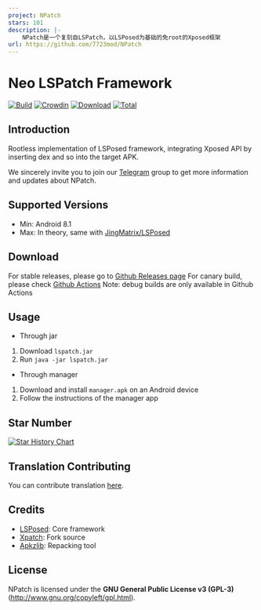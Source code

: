 ```yaml
---
project: NPatch
stars: 101
description: |-
    NPatch是一个复刻自LSPatch，以LSPosed为基础的免root的Xposed框架
url: https://github.com/7723mod/NPatch
---
```


# Neo LSPatch Framework

[![Build](https://img.shields.io/github/actions/workflow/status/7723mod/NPatch/main.yml?branch=master&logo=github&label=Build&event=push)](https://github.com/7723mod/NPatch/actions/workflows/main.yml?query=event%3Apush+is%3Acompleted+branch%3Amaster) [![Crowdin](https://img.shields.io/badge/Localization-Crowdin-blueviolet?logo=Crowdin)](https://crowdin.com/project/lspatch_jingmatrix) [![Download](https://img.shields.io/github/v/release/7723mod/NPatch?color=orange&logoColor=orange&label=Download&logo=DocuSign)](https://github.com/7723mod/NPatch/releases/latest) [![Total](https://shields.io/github/downloads/7723mod/NPatch/total?logo=Bookmeter&label=Counts&logoColor=yellow&color=yellow)](https://github.com/7723mod/NPatch/releases)

## Introduction 

Rootless implementation of LSPosed framework, integrating Xposed API by inserting dex and so into the target APK.

We sincerely invite you to join our [Telegram](t.me/NPatch) group to get more information and updates about NPatch.

## Supported Versions

- Min: Android 8.1
- Max: In theory, same with [JingMatrix/LSPosed](https://github.com/JingMatrix/LSPosed#supported-versions)

## Download

For stable releases, please go to [Github Releases page](https://github.com/7723mod/NPatch/releases)
For canary build, please check [Github Actions](https://github.com/7723mod/NPatch/actions)
Note: debug builds are only available in Github Actions

## Usage

+ Through jar
1. Download `lspatch.jar`
1. Run `java -jar lspatch.jar`

+ Through manager
1. Download and install `manager.apk` on an Android device
1. Follow the instructions of the manager app


## Star Number

[![Star History Chart](https://api.star-history.com/svg?repos=7723mod/NPatch&type=Date)](https://star-history.com/#7723mod/NPatch&Date)

## Translation Contributing

You can contribute translation [here](https://crowdin.com/project/lspatch_jingmatrix).

## Credits

- [LSPosed](https://github.com/JingMatrix/LSPosed): Core framework
- [Xpatch](https://github.com/WindySha/Xpatch): Fork source
- [Apkzlib](https://android.googlesource.com/platform/tools/apkzlib): Repacking tool

## License

NPatch is licensed under the **GNU General Public License v3 (GPL-3)** (http://www.gnu.org/copyleft/gpl.html).

